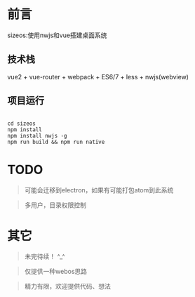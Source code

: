 # 前言

sizeos:使用nwjs和vue搭建桌面系统

## 技术栈
vue2  + vue-router + webpack + ES6/7 + less + nwjs(webview)

## 项目运行

```

cd sizeos
npm install
npm install nwjs -g
npm run build && npm run native

```


# TODO

>  可能会迁移到electron，如果有可能打包atom到此系统

>  多用户，目录权限控制

>  

# 其它

>  未完待续！ ^_^

>  仅提供一种webos思路

>  精力有限，欢迎提供代码、想法
